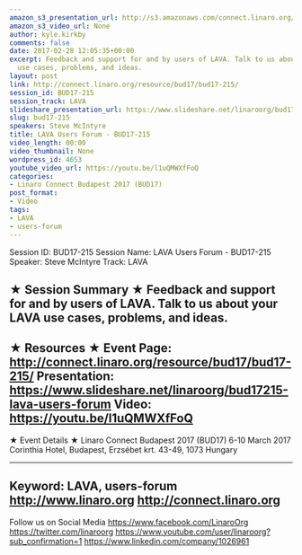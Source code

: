 ```yaml
---
amazon_s3_presentation_url: http://s3.amazonaws.com/connect.linaro.org/bud17/Presentations/BUD17-215%20-%20LAVA%20Users%20Forum.pdf
amazon_s3_video_url: None
author: kyle.kirkby
comments: false
date: 2017-02-28 12:05:35+00:00
excerpt: Feedback and support for and by users of LAVA. Talk to us about your LAVA
  use cases, problems, and ideas.
layout: post
link: http://connect.linaro.org/resource/bud17/bud17-215/
session_id: BUD17-215
session_track: LAVA
slideshare_presentation_url: https://www.slideshare.net/linaroorg/bud17215-lava-users-forum
slug: bud17-215
speakers: Steve McIntyre
title: LAVA Users Forum - BUD17-215
video_length: 00:00
video_thumbnail: None
wordpress_id: 4653
youtube_video_url: https://youtu.be/l1uQMWXfFoQ
categories:
- Linaro Connect Budapest 2017 (BUD17)
post_format:
- Video
tags:
- LAVA
- users-forum
---
```


Session ID: BUD17-215
Session Name: LAVA Users Forum - BUD17-215
Speaker: Steve McIntyre
Track: LAVA


★ Session Summary ★
Feedback and support for and by users of LAVA. Talk to us about your LAVA use cases, problems, and ideas.
---------------------------------------------------
★ Resources ★
Event Page: http://connect.linaro.org/resource/bud17/bud17-215/
Presentation: https://www.slideshare.net/linaroorg/bud17215-lava-users-forum
Video: https://youtu.be/l1uQMWXfFoQ
---------------------------------------------------

★ Event Details ★
Linaro Connect Budapest 2017 (BUD17)
6-10 March 2017
Corinthia Hotel, Budapest,
Erzsébet krt. 43-49,
1073 Hungary

---------------------------------------------------
Keyword: LAVA, users-forum
http://www.linaro.org
http://connect.linaro.org
---------------------------------------------------
Follow us on Social Media
https://www.facebook.com/LinaroOrg
https://twitter.com/linaroorg
https://www.youtube.com/user/linaroorg?sub_confirmation=1
https://www.linkedin.com/company/1026961
